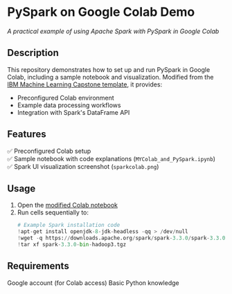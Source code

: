 # PySpark on Google Colab Demo  
*A practical example of using Apache Spark with PySpark in Google Colab*

## Description  
This repository demonstrates how to set up and run PySpark in Google Colab, including a sample notebook and visualization. Modified from the [IBM Machine Learning Capstone template](https://colab.research.google.com/drive/1G894WS7ltIUTusWWmsCnF_zQhQqZCDOc), it provides:  
- Preconfigured Colab environment  
- Example data processing workflows  
- Integration with Spark's DataFrame API  

## Features  
✅ Preconfigured Colab setup  
✅ Sample notebook with code explanations (`MYColab_and_PySpark.ipynb`)  
✅ Spark UI visualization screenshot (`sparkcolab.png`)  

## Usage  
1. Open the [modified Colab notebook](https://colab.research.google.com/drive/1G894WS7ltIUTusWWmsCnF_zQhQqZCDOc)  
2. Run cells sequentially to:  
   ```python
   # Example Spark installation code
   !apt-get install openjdk-8-jdk-headless -qq > /dev/null
   !wget -q https://downloads.apache.org/spark/spark-3.3.0/spark-3.3.0-bin-hadoop3.tgz
   !tar xf spark-3.3.0-bin-hadoop3.tgz

## Requirements
Google account (for Colab access)
Basic Python knowledge
